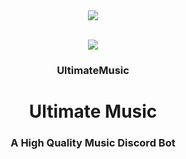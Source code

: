 
<center><img src="https://capsule-render.vercel.app/api?type=waving&color=gradient&height=200&section=header&text=UltimateMusic&fontSize=80&fontAlignY=35&animation=twinkling&fontColor=gradient" /></center>

<br />
<p align="center">
  <a href="https://github.com/CPS7/Ultimate-Music">
    <img src="file:///C:/Users/Lakshay%20Rastogi/Downloads/cc017c4e4219d7d2f5bcf00560627dd0.jpeg">
  </a>

  <h3 align="center">UltimateMusic</h3>


<h1 align="center">Ultimate Music</h1>
<h3 align="center">A High Quality Music Discord Bot </h3>

